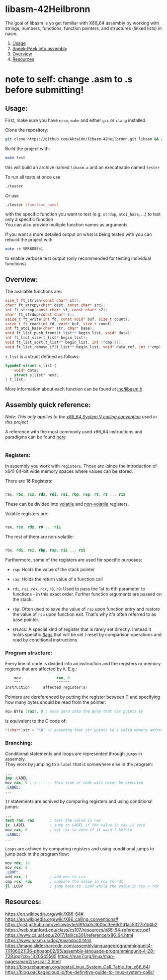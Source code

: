 # libasm-42Heilbronn
The goal of libasm is yo get familiar with X86_64 assembly by working with strings, numbers, functions, function pointers, and structures (linked lists) in nasm.

1. [Usage](#usage)
2. [Sneek-Peek into assembly](#sneek-peek-into-assembly)
3. [Overview](#overview)
4. [Resources](#resources)
# note to self: change .asm to .s before submitting!


## Usage:

First, make sure you have `nasm`, `make` and either `gcc` or `clang` installed.

Clone the repository:
```bash
git clone https://github.com/Aktai0n/libasm-42Heilbronn.git libasm && cd libasm
```

Build the project with:
```bash
make test
```
this will build an archive named `libasm.a` and an executeable named `tester`

To run all tests at once use
```bash
./tester
```
Or use
```bash
./tester [function_name]
```
with the specific function you want to test (e.g. `strdup`, `atoi_base`, ...) to test only a specific function<br>
You can also provide multiple function names as arguments

If you want a more detailed output on what is being tested with you can rebuild the project with
```bash
make re VERBOSE=1
```
to enable verbose test output (only recommended for testing individual functions)


## Overview:

The available functions are:
```C
size_t ft_strlen(const char* str);
char* ft_strcpy(char* dest, const char* src);
int ft_strcmp(const char* s1, const char* s2);
char* ft_strdup(const char* s);
ssize_t ft_write(int fd, const void* buf, size_t count);
ssize_t ft_read(int fd, void* buf, size_t count);
int ft_atoi_base(char* str, char* base);
void ft_list_push_front(t_list** begin_list, void* data);
int ft_list_size(t_list* begin_list);
void ft_list_sort(t_list** begin_list, int (*cmp)());
void ft_list_remove_if(t_list** begin_list, void* data_ref, int (*cmp)(), void (*free_fct)(void*));
```

`t_list` is a struct defined as follows:
```C
typedef struct s_list {
    void* data;
    struct s_list* next;
} t_list;
```

More information about each function can be found at [inc/libasm.h](./inc/libasm.h)

## Assembly quick reference:

*Note: This only applies to the [x86_64 System V calling convention][2] used in this project*

A reference with the most commonly used x86_64 instructions and paradigms can be found [here][1]<br><br>

### Registers:

In assembly you work with `registers`. Those are (since the introduction of x64) 64-bit wide memory spaces where values can be stored.<br>

There are 16 Registers:

```asm

rax, rbx, rcx, rdx, rdi, rsi, rbp, rsp, r8, r9 ... r15

```

These can be divided into [volatile][3] and [non-volatile][4] registers.<br>

Volatile registers are:

```asm

rax, rcx, rdx, r8 ... r11

```

The rest of them are non-volatile:

```asm

rbx, rdi, rsi, rbp, rsp, r12 ... r15

```

Furthermore, some of the registers are used for specific purposes:

- `rsp`: Holds the value of the stack pointer

- `rax`: Holds the return value of a function call

- `rdi`, `rsi`, `rdx`, `rcx`, `r8`, `r9`: Used to pass the 1st to 6th parameter to functions - in this exact order. Further function arguments are passed on the stack.

- `rbp`: Often used to save the value of `rsp` upon function entry and restore the value of `rsp` upon function exit. That's why it's often referred to as base pointer.
- `EFLAGS`: A special kind of register that is rarely set directly. Instead it holds specific [flags][5] that will be set / reset by comparison operations and read by conditional instructions.

[1]: <https://treeniks.github.io/x86-64-simplified/prefix.html> "x86_64 simplified"
[2]: <https://en.wikipedia.org/wiki/X86_calling_conventions#System_V_AMD64_ABI> "x86_64 System V calling convention"
[3]: <https://en.wikipedia.org/wiki/X86_calling_conventions#Caller-saved_(volatile)_registers>
[4]: <https://en.wikipedia.org/wiki/X86_calling_conventions#Callee-saved_(non-volatile)_registers>
[5]: <https://image.slidesharecdn.com/assemblylanguageprogrammingunit4-111106021136-phpapp02/95/assembly-language-programmingunit-4-28-728.jpg?cb=1320545565> "Layout of EFLAGS"

### Program structure:

Every line of code is divided into an instruction and the registers or memory regions that are affected by it. E.g.:

 

```s &nbsp;
    mov                rax, 0
    ^^^                ^^^^^^
instruction      affected register(s)
```
Pointers are dereferenced by putting the register between [] and specifying how many bytes should be read from the pointer:
```s
mov BYTE [rax], 0 ; move zero into the Byte that rax points to
```
is equivalent to the C code of:
```C
*(char*)str = '\0' // assuming that str points to a valid memory address
```

### Branching:

Conditional statements and loops are represented through `jumps` in assembly.<br>
They work by jumping to a `label` that is somewhere else in the program:
```s
...
jmp .LABEL
mov rax, 0 ; <------- this line of code will never be executed
.LABEL:
...
```
`If` statements are achived by comparing registers and using conditional jumps:
```s
...
test rax, rax       ; test the value in rax
jz .LABEL           ; jump to LABEL if the value in rax is zero
mov rax, 0          ; set rax to zero if it wasn't before
.LABEL:
...
```
`Loops` are achived by comparing registers and using conditional jumps to jump back in the program flow:
```s
mov rdx, 10
mov rcx, 0
.LOOP:
add rcx, 1          ; add one to rcx
cmp rcx, rdx        ; compare the value in rcx to rdx
jl .LOOP            ; jump back to .LOOP while the value in rcx < rdx
```

## Resources:
https://en.wikipedia.org/wiki/X86-64#
https://en.wikipedia.org/wiki/X86_calling_conventions#
https://gist.github.com/yellowbyte/d91da3c3b0bc3ee6d1d1ac5327b1b4b2
https://web.stanford.edu/class/cs107/resources/x86-64-reference.pdf
https://www.cs.uaf.edu/2017/fall/cs301/reference/x86_64.html
https://www.nasm.us/doc/nasmdoc0.html
https://image.slidesharecdn.com/assemblylanguageprogrammingunit4-111106021136-phpapp02/95/assembly-language-programmingunit-4-28-728.jpg?cb=1320545565
https://man7.org/linux/man-pages/man2/syscall.2.html
https://blog.rchapman.org/posts/Linux_System_Call_Table_for_x86_64/
https://blog.packagecloud.io/the-definitive-guide-to-linux-system-calls/